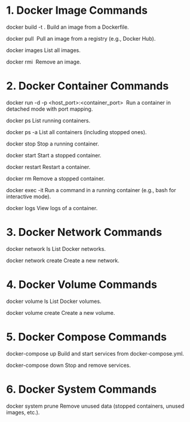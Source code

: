 # 1. Docker Image Commands
docker build -t <name> .
	Build an image from a Dockerfile.

docker pull <image>
	Pull an image from a registry (e.g., Docker Hub).

docker images
	List all images.

docker rmi <image>
	Remove an image.

# 2. Docker Container Commands
docker run -d -p <host_port>:<container_port> <image>
	Run a container in detached mode with port mapping.

docker ps
	List running containers.

docker ps -a
	List all containers (including stopped ones).

docker stop <container>
	Stop a running container.

docker start <container>
	Start a stopped container.

docker restart <container>
	Restart a container.

docker rm <container>
	Remove a stopped container.

docker exec -it <container> <command>
	Run a command in a running container (e.g., bash for interactive mode).

docker logs <container>
	View logs of a container.

# 3. Docker Network Commands
docker network ls
	List Docker networks.

docker network create <network>
	Create a new network.

# 4. Docker Volume Commands
docker volume ls
	List Docker volumes.

docker volume create <volume>
	Create a new volume.

# 5. Docker Compose Commands
docker-compose up
	Build and start services from docker-compose.yml.

docker-compose down
	Stop and remove services.

# 6. Docker System Commands
docker system prune
	Remove unused data (stopped containers, unused images, etc.).

